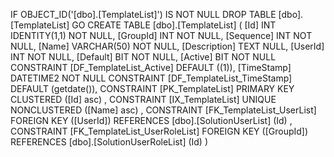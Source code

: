 ﻿
 IF OBJECT_ID('[dbo].[TemplateList]') IS NOT NULL 
 DROP TABLE [dbo].[TemplateList] 
 GO
 CREATE TABLE [dbo].[TemplateList] ( 
 [Id]           INT              IDENTITY(1,1)          NOT NULL,
 [GroupId]      INT                                     NOT NULL,
 [Sequence]     INT                                     NOT NULL,
 [Name]         VARCHAR(50)                             NOT NULL,
 [Description]  TEXT                                        NULL,
 [UserId]       INT                                     NOT NULL,
 [Default]      BIT                                     NOT NULL,
 [Active]       BIT                                     NOT NULL  CONSTRAINT [DF_TemplateList_Active] DEFAULT ((1)),
 [TimeStamp]    DATETIME2                               NOT NULL  CONSTRAINT [DF_TemplateList_TimeStamp] DEFAULT (getdate()),
 CONSTRAINT   [PK_TemplateList]  PRIMARY KEY CLUSTERED    ([Id] asc) ,
 CONSTRAINT   [IX_TemplateList]  UNIQUE      NONCLUSTERED ([Name] asc) ,
 CONSTRAINT [FK_TemplateList_UserList] FOREIGN KEY ([UserId]) REFERENCES [dbo].[SolutionUserList] (Id) ,
 CONSTRAINT [FK_TemplateList_UserRoleList] FOREIGN KEY ([GroupId]) REFERENCES [dbo].[SolutionUserRoleList] (Id) )
 
 